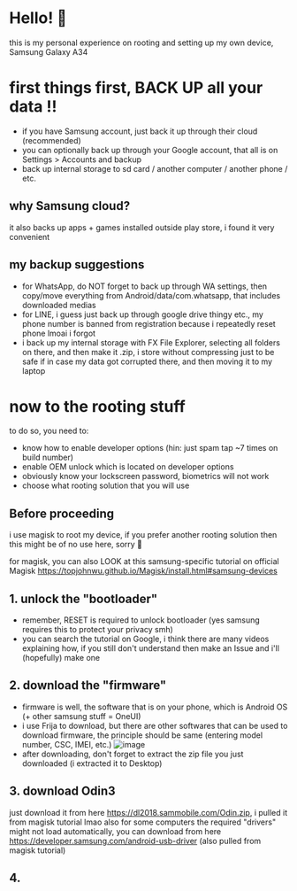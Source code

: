 # Hello! 🙌
this is my personal experience on rooting and setting up my own device, Samsung Galaxy A34

# first things first, BACK UP all your data !!
* if you have Samsung account, just back it up through their cloud (recommended)
* you can optionally back up through your Google account, that all is on Settings > Accounts and backup
* back up internal storage to sd card / another computer / another phone / etc.

## why Samsung cloud?
it also backs up apps + games installed outside play store, i found it very convenient

## my backup suggestions
* for WhatsApp, do NOT forget to back up through WA settings, then copy/move everything from Android/data/com.whatsapp, that includes downloaded medias
* for LINE, i guess just back up through google drive thingy etc., my phone number is banned from registration because i repeatedly reset phone lmoai i forgot
* i back up my internal storage with FX File Explorer, selecting all folders on there, and then make it .zip, i store without compressing just to be safe if in case my data got corrupted there, and then moving it to my laptop

# now to the rooting stuff
to do so, you need to:
- know how to enable developer options (hin: just spam tap ~7 times on build number)
- enable OEM unlock which is located on developer options
- obviously know your lockscreen password, biometrics will not work
- choose what rooting solution that you will use

## Before proceeding
i use magisk to root my device, if you prefer another rooting solution then this might be of no use here, sorry 🙏

for magisk, you can also LOOK at this samsung-specific tutorial on official Magisk https://topjohnwu.github.io/Magisk/install.html#samsung-devices

## 1. unlock the "bootloader"
- remember, RESET is required to unlock bootloader
  (yes samsung requires this to protect your privacy smh)
- you can search the tutorial on Google, i think there are many videos explaining how, if you still don't understand then make an Issue and i'll (hopefully) make one

## 2. download the "firmware"
* firmware is well, the software that is on your phone, which is Android OS (+ other samsung stuff = OneUI)
* i use Frija to download, but there are other softwares that can be used to download firmware, the principle should be same (entering model number, CSC, IMEI, etc.)
![image](https://github.com/Antonomasia3/stuff/assets/89201774/9c528ecd-1b99-43e7-8c00-7d691d4b9d90)
* after downloading, don't forget to extract the zip file you just downloaded (i extracted it to Desktop)

## 3. download Odin3
just download it from here https://dl2018.sammobile.com/Odin.zip, i pulled it from magisk tutorial lmao
also for some computers the required "drivers" might not load automatically, you can download from here https://developer.samsung.com/android-usb-driver (also pulled from magisk tutorial)

## 4. 
